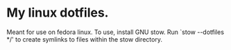 # My linux dotfiles.
Meant for use on fedora linux.
To use, install GNU stow.
Run `stow --dotfiles */' to create symlinks to files within the stow directory.
